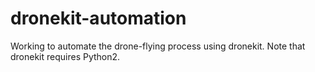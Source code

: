 # dronekit-automation

Working to automate the drone-flying process using dronekit. Note that dronekit requires Python2.